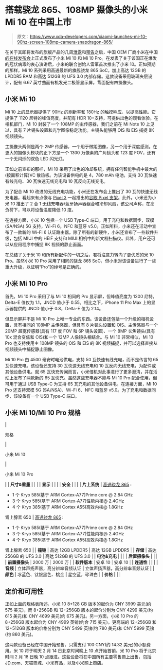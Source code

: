 # 搭载骁龙 865、108MP 摄像头的小米 Mi 10 在中国上市

> 原文：<https://www.xda-developers.com/xiaomi-launches-mi-10-90hz-screen-108mp-camera-snapdragon-865/>

在关于其即将发布的旗舰产品的几周[泄露](https://www.xda-developers.com/xiaomi-mi-10-mi-10-pro-108mp-cameras/)和[预告](https://www.xda-developers.com/mi-10-teaser-posters-confirm-108mp-quad-cameras-curved-display/)之后，中国 OEM 厂商小米在中国[的在线发布会](https://www.xda-developers.com/xiaomi-mi-10-china-launch-date/)上正式发布了小米 Mi 10 和 Mi 10 Pro。在发表了关于该国正在爆发的冠状病毒的衷心演讲后，小米的联合创始人雷军首次推出了小米 10。正如预期的那样，Mi 10 系列采用高通最新的旗舰骁龙 865 SoC，加上高达 12GB 的 LPDDR5 RAM 和高达 512GB 的 UFS 3.0 内部存储。这款设备采用玻璃夹层设计，配有 6.67 英寸曲面有机发光二极管显示屏，背面配有四摄像头。

## 小米 Mi 10

Mi 10 上的显示器提供了 90Hz 的刷新率和 180Hz 的触摸响应，以提高性能。它提供了 1120 尼特的峰值亮度，并配有 HDR 10+支持，可提供出色的观看体验。在相机部门，Mi 10 封装了一个 108MP 的主传感器，我们之前在 Mi Note 10 上见过，具有 7 片镜头设置和光学图像稳定功能。主镜头能够用 OIS 和 EIS 捕捉 8K 视频镜头。

主摄像头两侧是两个 2MP 传感器，一个用于微距图像，另一个用于深度感测。在更大的摄像头模块的正下方是一个 1300 万像素的广角镜头和 123 度 FOV，还有一个无闪烁的双色 LED 闪光灯。

正如之前宣布的那样，Mi 10 采用了出色的冷却系统，拥有任何智能手机中最大的(按面积计算)VC 散热板。为该设备供电的是 4，780 mAh 电池，支持 30 瓦快速有线充电、30 瓦快速无线充电和 10 瓦反向无线充电。

为了配合 Mi 10 改进的无线充电功能，小米还在发布会上推出了 30 瓦的快速无线充电器，看起来有点像与 [Pixel 3](https://www.xda-developers.com/tag/google-pixel-3/) 一起推出的[谷歌 Pixel 支架](https://www.xda-developers.com/pixel-stand-custom-roms-pixel-3-pixel-3-xl/)。此外，小米还为小米 10 推出了 2 合 1 无线充电器/蓝牙扬声器组合和冷却风扇，该公司声称，在高负荷下，可以将设备温度降低 10 度。

在连接方面，小米 10 包括一个 USB Type-C 端口，用于充电和数据同步，双模(SA/NSA) 5G 支持，Wi-Fi 6，NFC 和蓝牙 v5.0。正如所料，小米还在活动中宣布了一款新的 Wi-Fi 6 认证路由器。除了所有的新硬件，小米还宣布了一些软件升级，包括 MIUI 中的 HEIF 支持和 MIUI 相机中的新文档扫描仪。此外，用户还可以从应用程序中捕捉 8K 视频的静止画面。

在总结了关于米 10 和所有新配件的一切之后，君将注意力转向了更优质的米 10 Pro。虽然小米 10 Pro 采用了相同的骁龙 865 SoC，但小米对该设备进行了一些重大升级，以证明“Pro”的绰号是正确的。

## 小米 Mi 10 Pro

首先，Mi 10 Pro 采用了与 Mi 10 相同的 Pro 显示屏，但峰值亮度为 1200 尼特，Delta-E 值仅为 1.1，JNCD 值小于 0.55。相比之下，iPhone 11 Pro Max 上的显示器提供的 JNCD 值小于 0.8，Delta-E 值为 2.14。

但显示屏并不是 Mi 10 Pro 上唯一专业的东西。该设备还包括一个升级的相机设置，具有相同的 108MP 主传感器，但具有 8 片镜头设置和 OIS。主传感器与一个 20MP 超宽传感器(具有 117 度 FOV 和 6P 镜头设置)、一个 8MP 长焦镜头(具有 10x 混合变焦和 OIS)和一个 12MP 人像镜头相结合。与 Mi 10 非常相似，Mi 10 Pro 也支持使用主 108MP 镜头的 OIS 和 EIS 的 8K 视频捕捉，并可以选择直接从视频镜头中捕捉静止图像。

Mi 10 Pro 由 4500 毫安时电池供电，支持 50 瓦快速有线充电，而不是传言的 65 瓦快速充电。该设备还支持 30 瓦快速无线充电和 10 瓦反向无线充电，为配件或其他设备供电。就 65 瓦快充传闻而言，小米借机对此事进行了更多澄清，并在活动上发布了两款新的 65 瓦快充。虽然这些充电器不能与 Mi 10 Pro 配合使用，但可用于通过 USB Type-C 为支持 65 瓦充电的其他设备供电。在连接方面，Mi 10 Pro 还支持双模 5G (SA/NSA)、Wi-Fi 6、NFC 和蓝牙 v5.0。为了充电和数据同步，该设备有一个 USB Type-C 端口。

## 小米 Mi 10/Mi 10 Pro 规格

| 

规格

 | 

小米 Mi 10

 | 

小米 Mi 10 Pro

 |
| **尺寸&重量** |  |  |
| **显示** |  |  |
| **安全** |  |  |
| **片上系统** | [高通骁龙 865](https://www.xda-developers.com/qualcomm-snapdragon-865-processor-specifications-features/) :

*   1 个 Kryo 585(基于 ARM Cortex-A77)Prime core @ 2.84 GHz
*   3 个 Kryo 585(基于 ARM Cortex-A77)性能内核@ 2.4GHz
*   4 个 Kryo 385(基于 ARM Cortex A55)高效内核@ 1.8GHz

肾上腺素 650 | [高通骁龙 865](https://www.xda-developers.com/qualcomm-snapdragon-865-processor-specifications-features/) :

*   1 个 Kryo 585(基于 ARM Cortex-A77)Prime core @ 2.84 GHz
*   3 个 Kryo 585(基于 ARM Cortex-A77)性能内核@ 2.4GHz
*   4 个 Kryo 385(基于 ARM Cortex A55)高效内核@ 1.8GHz

肾上腺素 650 |
| **撞锤** | 高达 12GB LPDDR5 | 高达 12GB LPDDR5 |
| **存储** | 高达 256GB 的 UFS 3.0 | 高达 512GB 的 UFS 3.0 |
| **电池&充电** |  |  |
| **后置摄像头** |  |  |
| **前置摄像头** | 2000 万 | 2000 万 |
| **软件版本** | 安卓 10 | 安卓 10 |
| **连通性** |  |  |
| **音频** | 立体声扬声器，高分辨率音频认证 | 立体声扬声器，高分辨率音频认证 |
| **颜色** | 冰蓝色、钛银黑色、桃金 | 星空蓝，珍珠白 |
| **价格** |  |  |

## 定价和可用性

正如上面的规格表所述，小米 10 8+128 GB 版本的起价为 CNY 3999 美元(约 575 美元)，而 8+256GB 和 12+256GB 版本的起价分别为 CNY 4299 美元(约 615 美元)和 CNY 4699 美元(约 675 美元)。另一方面，小米 10 Pro 的 8+256GB 版本起价为 CNY 4999 英镑(约合 715 美元)。更高端的 12+256GB 和 12+512GB 版本的价格分别为 CNY 5499 英镑(约 780 美元)和 CNY 5999 英镑(约 860 美元)。

这两款设备已经在中国开始预售，只需支付 100 CNY(约 14.32 美元)的小额费用。米 10 将于明天 2 月 14 日北京时间晚上 10 点开始首销。米 10 Pro 将于北京时间 2 月 18 日晚 10 点跟进。这些设备将在中国所有主要零售商上出售，包括 JD.com、天猫商城、小米有品，以及小米网上商店。
